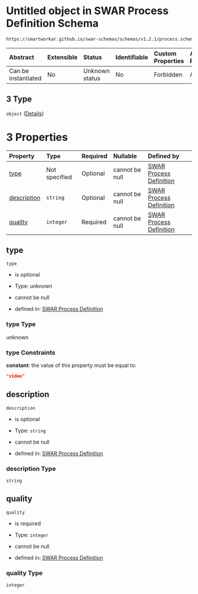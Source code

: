 # Untitled object in SWAR Process Definition Schema

```txt
https://smartworkar.github.io/swar-schemas/schemas/v1.2.1/process.schema.json#/properties/activities/items/properties/instructions/items/properties/implementation/oneOf/3
```



| Abstract            | Extensible | Status         | Identifiable | Custom Properties | Additional Properties | Access Restrictions | Defined In                                                                 |
| :------------------ | :--------- | :------------- | :----------- | :---------------- | :-------------------- | :------------------ | :------------------------------------------------------------------------- |
| Can be instantiated | No         | Unknown status | No           | Forbidden         | Allowed               | none                | [process.schema.json\*](../out/process.schema.json "open original schema") |

## 3 Type

`object` ([Details](process-properties-activities-items-properties-instructions-items-properties-implementation-oneof-3.md))

# 3 Properties

| Property                    | Type          | Required | Nullable       | Defined by                                                                                                                                                                                                                                                                                                                                                   |
| :-------------------------- | :------------ | :------- | :------------- | :----------------------------------------------------------------------------------------------------------------------------------------------------------------------------------------------------------------------------------------------------------------------------------------------------------------------------------------------------------- |
| [type](#type)               | Not specified | Optional | cannot be null | [SWAR Process Definition](process-properties-activities-items-properties-instructions-items-properties-implementation-oneof-3-properties-type.md "https://smartworkar.github.io/swar-schemas/schemas/v1.2.1/process.schema.json#/properties/activities/items/properties/instructions/items/properties/implementation/oneOf/3/properties/type")               |
| [description](#description) | `string`      | Optional | cannot be null | [SWAR Process Definition](process-properties-activities-items-properties-instructions-items-properties-implementation-oneof-3-properties-description.md "https://smartworkar.github.io/swar-schemas/schemas/v1.2.1/process.schema.json#/properties/activities/items/properties/instructions/items/properties/implementation/oneOf/3/properties/description") |
| [quality](#quality)         | `integer`     | Required | cannot be null | [SWAR Process Definition](process-properties-activities-items-properties-instructions-items-properties-implementation-oneof-3-properties-quality.md "https://smartworkar.github.io/swar-schemas/schemas/v1.2.1/process.schema.json#/properties/activities/items/properties/instructions/items/properties/implementation/oneOf/3/properties/quality")         |

## type



`type`

* is optional

* Type: unknown

* cannot be null

* defined in: [SWAR Process Definition](process-properties-activities-items-properties-instructions-items-properties-implementation-oneof-3-properties-type.md "https://smartworkar.github.io/swar-schemas/schemas/v1.2.1/process.schema.json#/properties/activities/items/properties/instructions/items/properties/implementation/oneOf/3/properties/type")

### type Type

unknown

### type Constraints

**constant**: the value of this property must be equal to:

```json
"video"
```

## description



`description`

* is optional

* Type: `string`

* cannot be null

* defined in: [SWAR Process Definition](process-properties-activities-items-properties-instructions-items-properties-implementation-oneof-3-properties-description.md "https://smartworkar.github.io/swar-schemas/schemas/v1.2.1/process.schema.json#/properties/activities/items/properties/instructions/items/properties/implementation/oneOf/3/properties/description")

### description Type

`string`

## quality



`quality`

* is required

* Type: `integer`

* cannot be null

* defined in: [SWAR Process Definition](process-properties-activities-items-properties-instructions-items-properties-implementation-oneof-3-properties-quality.md "https://smartworkar.github.io/swar-schemas/schemas/v1.2.1/process.schema.json#/properties/activities/items/properties/instructions/items/properties/implementation/oneOf/3/properties/quality")

### quality Type

`integer`
